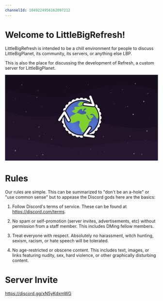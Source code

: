 ```yaml
---
channelId: 1049224956162097212
---
```

# Welcome to LittleBigRefresh!

LittleBigRefresh is intended to be a chill environment for people to discuss LittleBigPlanet, its community, its servers, or anything else LBP.

This is also the place for discussing the development of Refresh, a custom server for LittleBigPlanet.

![LittleBigRefresh Banner](https://raw.githubusercontent.com/LittleBigRefresh/Branding/main/banners/refresh_banner_1080x_notext.png)

# Rules

Our rules are simple. This can be summarized to "don't be an a-hole" or "use common sense" but to appease the Discord gods here are the basics:

1. Follow Discord's terms of service. These can be found at <https://discord.com/terms>.

2. No spam or self-promotion (server invites, advertisements, etc) without permission from a staff member. This includes DMing fellow members.

3. Treat everyone with respect. Absolutely no harassment, witch hunting, sexism, racism, or hate speech will be tolerated.

4. No age-restricted or obscene content. This includes text, images, or links featuring nudity, sex, hard violence, or other graphically disturbing content.

# Server Invite

https://discord.gg/xN5yKdxmWG